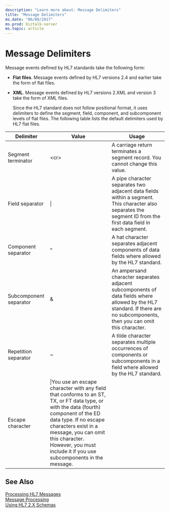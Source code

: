 ```yaml
---
description: "Learn more about: Message Delimiters"
title: "Message Delimiters"
ms.date: "06/08/2017"
ms.prod: biztalk-server
ms.topic: article
---
```

# Message Delimiters
Message events defined by HL7 standards take the following form:  
  
- **Flat files**. Message events defined by HL7 versions 2.4 and earlier take the form of flat files.  
  
- **XML**. Message events defined by HL7 versions 2.XML and version 3 take the form of XML files.  
  
  Since the HL7 standard does not follow positional format, it uses delimiters to define the segment, field, component, and subcomponent levels of flat files. The following table lists the default delimiters used by HL7 flat files.  
  
|Delimiter|Value|Usage|  
|---------------|-----------|-----------|  
|Segment terminator|\<cr\>|A carriage return terminates a segment record. You cannot change this value.|  
|Field separator|&#124;|A pipe character separates two adjacent data fields within a segment. This character also separates the segment ID from the first data field in each segment.|  
|Component separator|^|A hat character separates adjacent components of data fields where allowed by the HL7 standard.|  
|Subcomponent separator|&|An ampersand character separates adjacent subcomponents of data fields where allowed by the HL7 standard. If there are no subcomponents, then you can omit this character.|  
|Repetition separator|~|A tilde character separates multiple occurrences of components or subcomponents in a field where allowed by the HL7 standard.|  
|Escape character|\|You use an escape character with any field that conforms to an ST, TX, or FT data type, or with the data (fourth) component of the ED data type. If no escape characters exist in a message, you can omit this character. However, you must include it if you use subcomponents in the message.|  
  
## See Also  
 [Processing HL7 Messages](../../adapters-and-accelerators/accelerator-hl7/processing-hl7-messages.md)   
 [Message Processing](../../adapters-and-accelerators/accelerator-hl7/message-processing.md)   
 [Using HL7 2.X Schemas](../../adapters-and-accelerators/accelerator-hl7/using-hl7-2-x-schemas.md)
